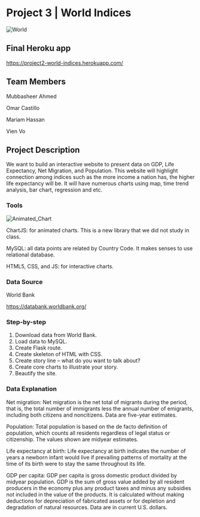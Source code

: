 # Project 3 | World Indices

![World](https://media.giphy.com/media/UOdoMz3baCENO/giphy.gif)

## Final Heroku app
https://project2-world-indices.herokuapp.com/

## Team Members

Mubbasheer Ahmed

Omar Castillo

Mariam Hassan

Vien Vo


## Project Description
We want to build an interactive website to present data on GDP, Life Expectancy, Net Migration, and Population.  This website will highlight connection among indices such as the more income a nation has, the higher life expectancy will be.  It will have numerous charts using map, time trend analysis, bar chart, regression and etc.

### Tools

![Animated_Chart](https://media.giphy.com/media/l46Cy1rHbQ92uuLXa/giphy.gif)

ChartJS:  for animated charts.  This is a new library that we did not study in class.

MySQL:  all data points are related by Country Code.  It makes senses to use relational database.

HTML5, CSS, and JS:  for interactive charts.

### Data Source

World Bank

https://databank.worldbank.org/

### Step-by-step

1.	Download data from World Bank.
2.	Load data to MySQL.
3.	Create Flask route.
4.	Create skeleton of HTML with CSS.
5.	Create story line – what do you want to talk about?
6.	Create core charts to illustrate your story.
7.	Beautify the site.


### Data Explanation

Net migration: Net migration is the net total of migrants during the period, that is, the total number of immigrants less the annual number of emigrants, including both citizens and noncitizens. Data are five-year estimates.

Population: Total population is based on the de facto definition of population, which counts all residents regardless of legal status or citizenship. The values shown are midyear estimates.

Life expectancy at birth: Life expectancy at birth indicates the number of years a newborn infant would live if prevailing patterns of mortality at the time of its birth were to stay the same throughout its life.

GDP per capita: GDP per capita is gross domestic product divided by midyear population. GDP is the sum of gross value added by all resident producers in the economy plus any product taxes and minus any subsidies not included in the value of the products. It is calculated without making deductions for depreciation of fabricated assets or for depletion and degradation of natural resources. Data are in current U.S. dollars.
